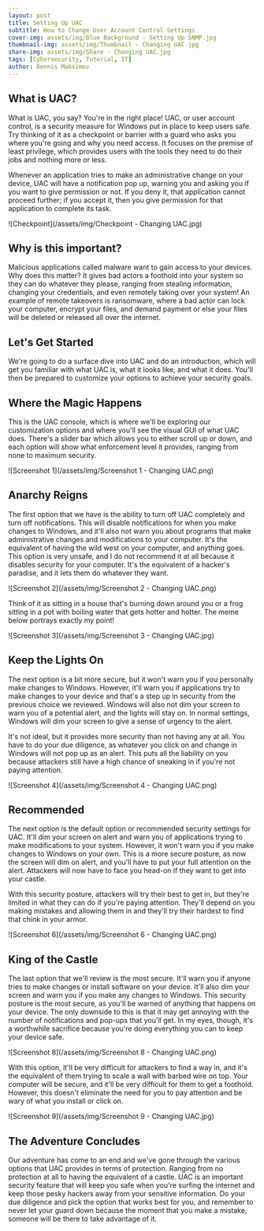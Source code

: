 ```yaml
---
layout: post
title: Setting Up UAC
subtitle: How to Change User Account Control Settings
cover-img: assets/img/Blue Background - Setting Up SNMP.jpg
thumbnail-img: assets/img/Thumbnail - Changing UAC.jpg
share-img: assets/img/Share - Changing UAC.jpg
tags: [Cybersecurity, Tutorial, IT]
author: Dennis Maksimov
---
```


## What is UAC?

What is UAC, you say? You're in the right place! UAC, or user account control, is a security measure for Windows put in place to keep users safe. Try thinking of it as a checkpoint or barrier with a guard who asks you where you're going and why you need access. It focuses on the premise of least privilege, which provides users with the tools they need to do their jobs and nothing more or less. 

Whenever an application tries to make an administrative change on your device, UAC will have a notification pop up, warning you and asking you if you want to give permission or not. If you deny it, that application cannot proceed further; if you accept it, then you give permission for that application to complete its task.

![Checkpoint](/assets/img/Checkpoint - Changing UAC.jpg)

## Why is this important?

Malicious applications called malware want to gain access to your devices. Why does this matter? It gives bad actors a foothold into your system so they can do whatever they please, ranging from stealing information, changing your credentials, and even remotely taking over your system! An example of remote takeovers is ransomware, where a bad actor can lock your computer, encrypt your files, and demand payment or else your files will be deleted or released all over the internet.

## Let's Get Started

We're going to do a surface dive into UAC and do an introduction, which will get you familiar with what UAC is, what it looks like, and what it does. You'll then be prepared to customize your options to achieve your security goals.

## Where the Magic Happens

This is the UAC console, which is where we'll be exploring our customization options and where you'll see the visual GUI of what UAC does. There's a slider bar which allows you to either scroll up or down, and each option will show what enforcement level it provides, ranging from none to maximum security.

![Screenshot 1](/assets/img/Screenshot 1 - Changing UAC.png)

## Anarchy Reigns

The first option that we have is the ability to turn off UAC completely and turn off notifications. This will disable notifications for when you make changes to Windows, and it'll also not warn you about programs that make administrative changes and modifications to your computer. It's the equivalent of having the wild west on your computer, and anything goes. This option is very unsafe, and I do not recommend it at all because it disables security for your computer. It's the equivalent of a hacker's paradise, and it lets them do whatever they want. 

![Screenshot 2](/assets/img/Screenshot 2 - Changing UAC.png)

Think of it as sitting in a house that's burning down around you or a frog sitting in a pot with boiling water that gets hotter and hotter. The meme below portrays exactly my point!

![Screenshot 3](/assets/img/Screenshot 3 - Changing UAC.jpg)

## Keep the Lights On

The next option is a bit more secure, but it won't warn you if you personally make changes to Windows. However, it'll warn you if applications try to make changes to your device and that's a step up in security from the previous choice we reviewed. Windows will also not dim your screen to warn you of a potential alert, and the lights will stay on. In normal settings, Windows will dim your screen to give a sense of urgency to the alert.

It's not ideal, but it provides more security than not having any at all. You have to do your due diligence, as whatever you click on and change in Windows will not pop up as an alert. This puts all the liability on you because attackers still have a high chance of sneaking in if you're not paying attention.

![Screenshot 4](/assets/img/Screenshot 4 - Changing UAC.png)

## Recommended

The next option is the default option or recommended security settings for UAC. It'll dim your screen on alert and warn you of applications trying to make modifications to your system. However, it won't warn you if you make changes to Windows on your own. This is a more secure posture, as now the screen will dim on alert, and you'll have to put your full attention on the alert. Attackers will now have to face you head-on if they want to get into your castle. 

With this security posture, attackers will try their best to get in, but they're limited in what they can do if you're paying attention. They'll depend on you making mistakes and allowing them in and they'll try their hardest to find that chink in your armor.

![Screenshot 6](/assets/img/Screenshot 6 - Changing UAC.png)

## King of the Castle

The last option that we'll review is the most secure. It'll warn you if anyone tries to make changes or install software on your device. It'll also dim your screen and warn you if you make any changes to Windows. This security posture is the most secure, as you'll be warned of anything that happens on your device. The only downside to this is that it may get annoying with the number of notifications and pop-ups that you'll get. In my eyes, though, it's a worthwhile sacrifice because you're doing everything you can to keep your device safe. 

![Screenshot 8](/assets/img/Screenshot 8 - Changing UAC.png)

With this option, it'll be very difficult for attackers to find a way in, and it's the equivalent of them trying to scale a wall with barbed wire on top. Your computer will be secure, and it'll be very difficult for them to get a foothold. However, this doesn't eliminate the need for you to pay attention and be wary of what you install or click on.

![Screenshot 9](/assets/img/Screenshot 9 - Changing UAC.jpg)

## The Adventure Concludes

Our adventure has come to an end and we've gone through the various options that UAC provides in terms of protection. Ranging from no protection at all to having the equivalent of a castle. UAC is an important security feature that will keep you safe when you're surfing the internet and keep those pesky hackers away from your sensitive information. Do your due diligence and pick the option that works best for you, and remember to never let your guard down because the moment that you make a mistake, someone will be there to take advantage of it. 
